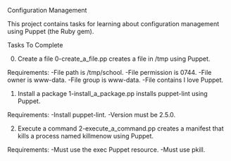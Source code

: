 Configuration Management

This project contains tasks for learning about configuration management using Puppet (the Ruby gem).

Tasks To Complete
 
0. Create a file
0-create_a_file.pp creates a file in /tmp using Puppet.

Requirements:
-File path is /tmp/school.
-File permission is 0744.
-File owner is www-data.
-File group is www-data.
-File contains I love Puppet.

 1. Install a package
1-install_a_package.pp installs puppet-lint using Puppet.

Requirements:
-Install puppet-lint.
-Version must be 2.5.0.
 
2. Execute a command
2-execute_a_command.pp creates a manifest that kills a process named killmenow using Puppet.

Requirements:
-Must use the exec Puppet resource.
-Must use pkill.
